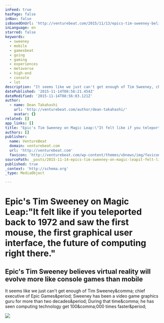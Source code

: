 ```yaml
---
inFeed: true
hasPage: false
inNav: false
isBasedOnUrl: 'http://venturebeat.com/2015/11/13/epics-tim-sweeney-believes-vr-will-evolve-more-like-console-games-than-mobile/3/'
inLanguage: en
starred: false
keywords:
  - sweeney
  - mobile
  - gamesbeat
  - going
  - gaming
  - experiences
  - metaverse
  - high-end
  - console
  - lot
description: "It seems like we just can't get enough of Tim Sweeney, chief executive of Epic Games. Sweeney has been a video game graphics guru for more than two decades. During that time, he has seen computing technology get 100,000 times faster."
datePublished: '2015-11-14T08:56:21.454Z'
dateModified: '2015-11-14T08:56:03.121Z'
author:
  - name: Dean Takahashi
    url: 'http://venturebeat.com/author/dean-takahashi/'
    avatar: {}
related: []
app_links: []
title: "Epic's Tim Sweeney on Magic Leap:\"It felt like if you teleported back to 1972 and saw the first mouse, the first graphical user interface, the future of computing right there.\""
authors: []
publisher:
  name: VentureBeat
  domain: venturebeat.com
  url: 'http://venturebeat.com'
  favicon: 'http://venturebeat.com/wp-content/themes/vbnews/img/favicon.ico'
sourcePath: _posts/2015-11-14-epics-tim-sweeney-on-magic-leapit-felt-like-if-you-telepo.md
published: true
_context: 'http://schema.org'
_type: MediaObject

---
```

# Epic's Tim Sweeney on Magic Leap:"It felt like if you teleported back to 1972 and saw the first mouse, the first graphical user interface, the future of computing right there."

<article style=""><h1>Epic's Tim Sweeney believes virtual reality will evolve more like console games than mobile</h1><p>It seems like we just can't get enough of Tim Sweeney&amp;comma; chief executive of Epic Games&amp;period; Sweeney has been a video game graphics guru for more than two decades&amp;period; During that time&amp;comma; he has seen computing technology get 100&amp;comma;000 times faster&amp;period;</p><img src="http://i1.wp.com/venturebeat.com/wp-content/uploads/2015/11/vrx-3.jpg?resize=800%2C563" /></article>